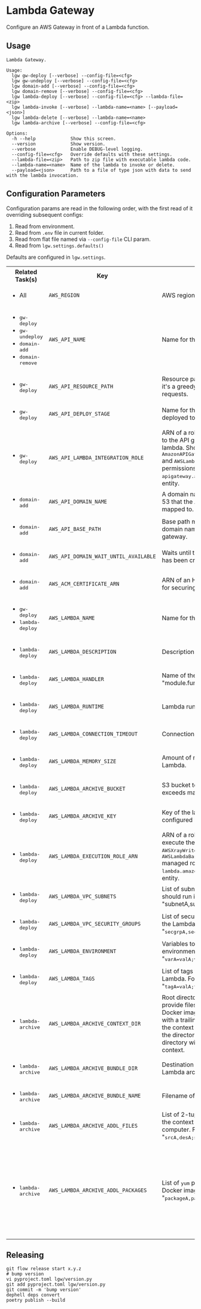 # Lambda Gateway

Configure an AWS Gateway in front of a Lambda function.

## Usage

```
Lambda Gateway.

Usage:
  lgw gw-deploy [--verbose] --config-file=<cfg>
  lgw gw-undeploy [--verbose] --config-file=<cfg>
  lgw domain-add [--verbose] --config-file=<cfg>
  lgw domain-remove [--verbose] --config-file=<cfg>
  lgw lambda-deploy [--verbose] --config-file=<cfg> --lambda-file=<zip>
  lgw lambda-invoke [--verbose] --lambda-name=<name> [--payload=<json>]
  lgw lambda-delete [--verbose] --lambda-name=<name>
  lgw lambda-archive [--verbose] --config-file=<cfg>

Options:
  -h --help             Show this screen.
  --version             Show version.
  --verbose             Enable DEBUG-level logging.
  --config-file=<cfg>   Override defaults with these settings.
  --lambda-file=<zip>   Path to zip file with executable lambda code.
  --lambda-name=<name>  Name of the lambda to invoke or delete.
  --payload=<json>      Path to a file of type json with data to send with the lambda invocation.
```

## Configuration Parameters

Configuration params are read in the following order, with the first read of it overriding subsequent configs:

1. Read from environment.
2. Read from `.env` file in current folder.
3. Read from flat file named via `--config-file` CLI param.
4. Read from `lgw.settings.defaults()`

Defaults are configured in `lgw.settings`.

<table>
<tr>
<th>Related Task(s)</th>
<th>Key</th>
<th>Description</th>
<th>Default</th>
</tr>
<tr>
<td><ul><li>All</li></ul></td>
<td><code>AWS_REGION</code></td>
<td>AWS region.</td>
<td><tt>us-east-1</tt></td>
</tr>
<tr>
<td>
<ul>
  <li><tt>gw-deploy</tt></li>
  <li><tt>gw-undeploy</tt></li>
  <li><tt>domain-add</tt></li>
  <li><tt>domain-remove</tt></li>
</ul>
</td>
<td><code>AWS_API_NAME</code></td>
<td>Name for the created API gateway.</td>
<td>N/A</td>
</tr>
<tr>
<td>
<ul>
  <li><tt>gw-deploy</tt></li>
</ul>
</td>
<td><code>AWS_API_RESOURCE_PATH</code></td>
<td>Resource path for the API. By default it's a greedy path to proxy all requests.</td>
<td><tt>{proxy+}</tt></td>
</tr>
<tr>
<td>
<ul>
  <li><tt>gw-deploy</tt></li>
</ul>
</td>
<td><code>AWS_API_DEPLOY_STAGE</code></td>
<td>Name for the stage that the API gets deployed to. E.g. "production"</td>
<td>N/A</td>
</tr>
<tr>
<td>
<ul>
  <li><tt>gw-deploy</tt></li>
</ul>
</td>
<td><code>AWS_API_LAMBDA_INTEGRATION_ROLE</code></td>
<td>ARN of a role that grants permission to the API gateway to invoke a lambda.  Should have <tt>AmazonAPIGatewayPushToCloudWatchLogs</tt> and <tt>AWSLambdaRole</tt> managed roles as permissions, and <tt>apigateway.amazonaws.com</tt> as a trusted entity.</td>
<td>N/A</td>
</tr>
<tr>
<td>
<ul>
  <li><tt>domain-add</tt></li>
</ul>
</td>
<td><code>AWS_API_DOMAIN_NAME</code></td>
<td>A domain name configured in Route 53 that the API gateway can be mapped to.</td>
<td>N/A</td>
</tr>
<tr>
<td>
<ul>
  <li><tt>domain-add</tt></li>
</ul>
</td>
<td><code>AWS_API_BASE_PATH</code></td>
<td>Base path mapping to connect the domain name's CF distribution to the gateway.</td>
<td><tt>(none)</tt></td>
</tr>
<tr>
<td>
<ul>
  <li><tt>domain-add</tt></li>
</ul>
</td>
<td><code>AWS_API_DOMAIN_WAIT_UNTIL_AVAILABLE</code></td>
<td>Waits until the custom domain name has been created.</td>
<td>true, set to undefined to disable.</td>
</tr>
<tr>
<td>
<ul>
  <li><tt>domain-add</tt></li>
</ul>
</td>
<td><code>AWS_ACM_CERTIFICATE_ARN</code></td>
<td>ARN of an HTTPS certificate to use for securing API requests.</td>
<td>N/A</td>
</tr>
<tr>
<td>
<ul>
  <li><tt>gw-deploy</tt></li>
  <li><tt>lambda-deploy</tt></li>
</ul>
</td>
<td><code>AWS_LAMBDA_NAME</code></td>
<td>Name for the created Lambda.</td>
<td>N/A</td>
</tr>
<tr>
<td>
<ul>
  <li><tt>lambda-deploy</tt></li>
</ul>
</td>
<td><code>AWS_LAMBDA_DESCRIPTION</code></td>
<td>Description for the created Lambda</td>
<td>N/A</td>
</tr>
<tr>
<td>
<ul>
  <li><tt>lambda-deploy</tt></li>
</ul>
</td>
<td><code>AWS_LAMBDA_HANDLER</code></td>
<td>Name of the handler function. e.g. "module.function"</td>
<td>N/A</td>
</tr>
<tr>
<td>
<ul>
  <li><tt>lambda-deploy</tt></li>
</ul>
</td>
<td><code>AWS_LAMBDA_RUNTIME</code></td>
<td>Lambda runtime environment.</td>
<td><tt>python3.7</tt></td>
</tr>
<tr>
<td>
<ul>
  <li><tt>lambda-deploy</tt></li>
</ul>
</td>
<td><code>AWS_LAMBDA_CONNECTION_TIMEOUT</code></td>
<td>Connection timeout in seconds.</td>
<td><tt>30</tt></td>
</tr>
<tr>
<td>
<ul>
  <li><tt>lambda-deploy</tt></li>
</ul>
</td>
<td><code>AWS_LAMBDA_MEMORY_SIZE</code></td>
<td>Amount of memory to allocate to the Lambda.</td>
<td><tt>3000</tt></td>
</tr>
<tr>
<td>
<ul>
  <li><tt>lambda-deploy</tt></li>
</ul>
</td>
<td><code>AWS_LAMBDA_ARCHIVE_BUCKET</code></td>
<td>S3 bucket to store lambda if zip file exceeds maximum upload size.</td>
<td>N/A</td>
</tr>
<tr>
<td>
<ul>
  <li><tt>lambda-deploy</tt></li>
</ul>
</td>
<td><code>AWS_LAMBDA_ARCHIVE_KEY</code></td>
<td>Key of the lambda archive in the configured bucket.</td>
<td>N/A</td>
</tr>
<tr>
<td>
<ul>
  <li><tt>lambda-deploy</tt></li>
</ul>
</td>
<td><code>AWS_LAMBDA_EXECUTION_ROLE_ARN</code></td>
<td>ARN of a role with permissions to execute the Lambda.  Should have <tt>AWSXrayWriteOnlyAccess</tt> and <tt>AWSLambdaBasicExecutionRole</tt> managed roles as permissions, and <tt>lambda.amazonaws.com</tt> as a trusted entity.</td>
<td>N/A</td>
</tr>
<tr>
<td>
<ul>
  <li><tt>lambda-deploy</tt></li>
</ul>
</td>
<td><code>AWS_LAMBDA_VPC_SUBNETS</code></td>
<td>List of subnets that the Lambda should run in. Format: "subnetA,subnetB,subnetC,...</td>
<td>N/A</td>
</tr>
<tr>
<td>
<ul>
  <li><tt>lambda-deploy</tt></li>
</ul>
</td>
<td><code>AWS_LAMBDA_VPC_SECURITY_GROUPS</code></td>
<td>List of security groups that control the Lambda's access. Format: "<tt>secgrpA,secgrpB,secgrpC,...</tt>"</td>
<td>N/A</td>
</tr>
<tr>
<td>
<ul>
  <li><tt>lambda-deploy</tt></li>
</ul>
</td>
<td><code>AWS_LAMBDA_ENVIRONMENT</code></td>
<td>Variables to inject into the Lambda's environment.  Format: "<tt>varA=valA;varB=valB;...</tt>"</td>
<td>N/A</td>
</tr>
<tr>
<td>
<ul>
  <li><tt>lambda-deploy</tt></li>
</ul>
</td>
<td><code>AWS_LAMBDA_TAGS</code></td>
<td>List of tags to categorize this Lambda.  Format: "<tt>tagA=valA;tagB=valB;...</tt>"</td>
<td>N/A</td>
</tr>
<tr>
<td>
<ul>
  <li><tt>lambda-archive</tt></li>
</ul>
</td>
<td><code>AWS_LAMBDA_ARCHIVE_CONTEXT_DIR</code></td>
<td>Root directory of the project that will provide files to be copied into the Docker image.  If the directory ends with a trailing slash, then the root of the context will be the contents of the directory; otherwise the leaf directory will be at the root of the context.</td>
<td><tt>.</tt></td>
</tr>
<tr>
<td>
<ul>
  <li><tt>lambda-archive</tt></li>
</ul>
</td>
<td><code>AWS_LAMBDA_ARCHIVE_BUNDLE_DIR</code></td>
<td>Destination directory to write Lambda archive zipfile. </td>
<td><tt>./build</tt></td>
</tr>
<tr>
<tr>
<td>
<ul>
  <li><tt>lambda-archive</tt></li>
</ul>
</td>
<td><code>AWS_LAMBDA_ARCHIVE_BUNDLE_NAME</code></td>
<td>Filename of Lambda archive zipfile. </td>
<td><tt>lambda-bundle.zip</tt></td>
</tr>
<tr>
<td>
<ul>
  <li><tt>lambda-archive</tt></li>
</ul>
</td>
<td><code>AWS_LAMBDA_ARCHIVE_ADDL_FILES</code></td>
<td>List of 2-tuples of files to copy into the context directory from the local computer. Format: "<tt>srcA,desA;srcB=desB;srcC=desC;...</tt>"</td>
<td>N/A</td>
</tr>
<tr>
<td>
<ul>
  <li><tt>lambda-archive</tt></li>
</ul>
</td>
<td><code>AWS_LAMBDA_ARCHIVE_ADDL_PACKAGES</code></td>
<td>List of <tt>yum</tt> packages to install in the Docker image.  Format: "<tt>packageA,packageB,packageC,...</tt>"</td>
<td>
Default installed by this script:
<ul>
<li><tt>gcc</tt></li>
<li><tt>openssl-devel</tt></li>
<li><tt>bzip2-devel</tt></li>
<li><tt>libffi-devel</tt></li>
<li><tt>python37-pip</tt></li>
</ul>
</td>
</tr>
</table>


## Releasing

```
git flow release start x.y.z
# bump version
vi pyproject.toml lgw/version.py
git add pyproject.toml lgw/version.py
git commit -m 'bump version'
dephell deps convert
poetry publish --build
```
